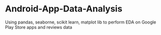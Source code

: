 # Android-App-Data-Analysis
Using pandas, seaborne, scikit learn, matplot lib to perform EDA on Google Play Store apps and reviews data
